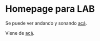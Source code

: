 # Homepage para LAB


Se puede ver andando y sonando [acá](http://labsl.mutlimediales.com.ar).

Viene de [acá](https://github.com/MarxBro/quicky_blog).

